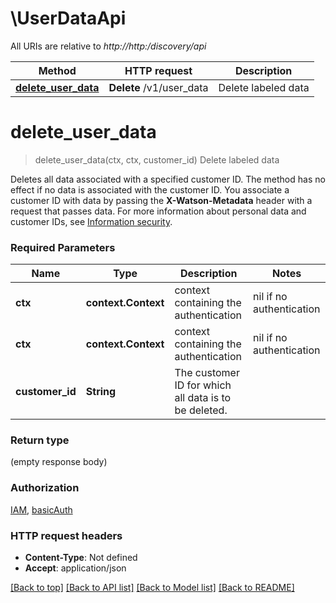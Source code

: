 # \UserDataApi

All URIs are relative to *http://http:/discovery/api*

Method | HTTP request | Description
------------- | ------------- | -------------
[**delete_user_data**](UserDataApi.md#delete_user_data) | **Delete** /v1/user_data | Delete labeled data


# **delete_user_data**
> delete_user_data(ctx, ctx, customer_id)
Delete labeled data

Deletes all data associated with a specified customer ID. The method has no effect if no data is associated with the customer ID.   You associate a customer ID with data by passing the **X-Watson-Metadata** header with a request that passes data. For more information about personal data and customer IDs, see [Information security](https://console.bluemix.net/docs/services/discovery/information-security.html).

### Required Parameters

Name | Type | Description  | Notes
------------- | ------------- | ------------- | -------------
 **ctx** | **context.Context** | context containing the authentication | nil if no authentication
 **ctx** | **context.Context** | context containing the authentication | nil if no authentication
  **customer_id** | **String**| The customer ID for which all data is to be deleted. | 

### Return type

 (empty response body)

### Authorization

[IAM](../README.md#IAM), [basicAuth](../README.md#basicAuth)

### HTTP request headers

 - **Content-Type**: Not defined
 - **Accept**: application/json

[[Back to top]](#) [[Back to API list]](../README.md#documentation-for-api-endpoints) [[Back to Model list]](../README.md#documentation-for-models) [[Back to README]](../README.md)


